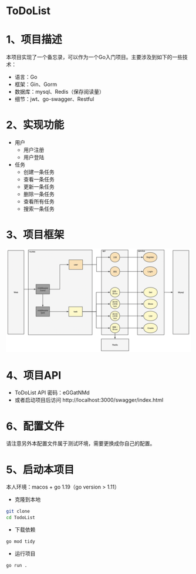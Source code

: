 # ToDoList
# 1、项目描述
本项目实现了一个备忘录，可以作为一个Go入门项目。主要涉及到如下的一些技术：

- 语言：Go
- 框架：Gin、Gorm
- 数据库：mysql、Redis（保存阅读量）
- 细节：jwt、go-swagger、Restful
# 2、实现功能
- 用户
  - 用户注册
  - 用户登陆
- 任务
  - 创建一条任务
  - 查看一条任务
  - 更新一条任务
  - 删除一条任务
  - 查看所有任务
  - 搜索一条任务


# 3、项目框架
![](docs/%E9%A1%B9%E7%9B%AE%E6%A1%86%E6%9E%B6.png)

# 4、项目API
-  <a herf=https://www.showdoc.com.cn/2117826241503629/9518449753495922>ToDoList API</a> 密码：eGGatNMd
- 或者启动项目后访问 <a>http://localhost:3000/swagger/index.html</a>

# 6、配置文件
请注意另外本配置文件属于测试环境，需要更换成你自己的配置。
# 5、启动本项目
本人环境：macos + go 1.19（go version > 1.11）
- 克隆到本地
```bash
git clone 
cd TodoList
```
- 下载依赖
```bash
go mod tidy
```
- 运行项目
```bash
go run .
```